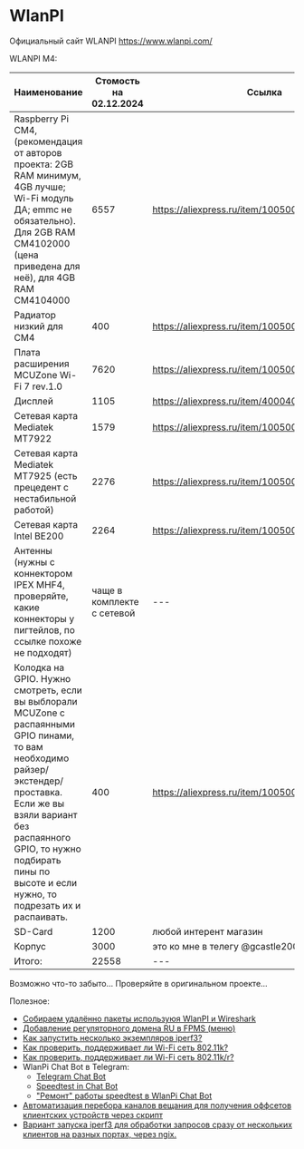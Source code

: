 # WlanPI

Официальный сайт WLANPI https://www.wlanpi.com/

WLANPI M4:

| Наименование | Стомость на 02.12.2024 | Ссылка |
| --- | --- | --- |
| Raspberry Pi CM4, (рекомендация от авторов проекта: 2GB RAM минимум, 4GB лучше; Wi-Fi модуль ДА; emmc не обязательно). Для 2GB RAM CM4102000 (цена приведена для неё), для 4GB RAM CM4104000 | 6557 | https://aliexpress.ru/item/1005005676082199.html |
| Радиатор низкий для CM4 | 400 | https://aliexpress.ru/item/1005003396655261.html |
| Плата расширения MCUZone Wi-Fi 7 rev.1.0 | 7620 | https://aliexpress.ru/item/1005006304890677.html |
| Дисплей | 1105 | https://aliexpress.ru/item/4000407560621.html |
|  Сетевая карта Mediatek MT7922 | 1579 | https://aliexpress.ru/item/1005005038454680.html |
|  Сетевая карта Mediatek MT7925 (есть прецедент с нестабильной работой) | 2276 | https://aliexpress.ru/item/1005007374829529.html |
|  Сетевая карта Intel BE200 | 2264 | https://aliexpress.ru/item/1005006170429520.html |
| Антенны (нужны с коннектором IPEX MHF4, проверяйте, какие коннекторы у пигтейлов, по ссылке похоже не подходят) | чаще в комплекте с сетевой  | --- |
| Колодка на GPIO. Нужно смотреть, если вы выблорали MCUZone с распаянными GPIO пинами, то вам необходимо райзер/экстендер/проставка. Если же вы взяли вариант без распаянного GPIO, то нужно подбирать пины по высоте и если нужно, то подрезать их и распаивать. | 400 | https://aliexpress.ru/item/1005006185824484.html |
| SD-Card | 1200 | любой интерент магазин |
| Корпус | 3000 | это ко мне в телегу @gcastle2007 |
| Итого: | 22558 | --- |

Возможно что-то забыто... Проверяйте в оригинальном проекте...

Полезное:

- [Собираем удалённо пакеты используюя WlanPI и Wireshark](./Capture/README.md)
- [Добавление регуляторного домена RU в FPMS (меню)](./Domain_RU_fpms/README.md)
- [Как запустить несколько экземпляров iperf3?](https://mac-wifi.com/running-logging-multiple-iperf-services-on-the-wlanpi/)
- [Как проверить, поддерживает ли Wi-Fi сеть 802.11k?](https://semfionetworks.com/blog/wireshark-how-to-check-if-a-wi-fi-network-supports-80211k/)
- [Как проверить, поддерживает ли Wi-Fi сеть 802.11k/r?](https://mac-wifi.com/how-to-verify-whether-802-11k-and-11r-are-enabled-via-a-capture/)
- WlanPi Chat Bot в Telegram:
  - [Telegram Chat Bot](https://github.com/WLAN-Pi/wlanpi-chat-bot)
  - [Speedtest in Chat Bot](https://www.speedtest.net/apps/cli)
  - ["Ремонт" работы speedtest в WlanPi Chat Bot](./Wlanpi-chat-bot/README.md)
- [Автоматизация перебора каналов вещания для получения оффсетов клиентских устройств через скрипт](./Wlanpi_offsets/README.md)
- [Вариант запуска iperf3 для обработки запросов сразу от нескольких клиентов на разных портах, через ngix.](./iperf3/README.md)